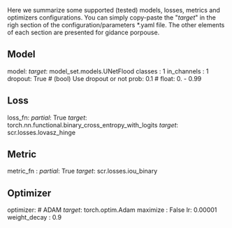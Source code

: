 Here we summarize some supported (tested) models, losses, metrics and optimizers configurations.
You can simply copy-paste the "_target_" in the righ section of the configuration/parameters *.yaml file. The other elements of each section are presented for gidance porpouse. 

##  Model
model:
  _target_: model_set.models.UNetFlood
  classes : 1
  in_channels : 1
  dropout: True   # (bool) Use dropout or not
  prob: 0.1  # float: 0. - 0.99

## Loss ###
loss_fn:
  _partial_: True 
  _target_: torch.nn.functional.binary_cross_entropy_with_logits 
  _target_: scr.losses.lovasz_hinge 

## Metric ##
metric_fn :
  _partial_: True 
  _target_: scr.losses.iou_binary 

## Optimizer ###
optimizer: # ADAM
  _target_: torch.optim.Adam
  maximize : False
  lr: 0.00001
  weight_decay : 0.9
 
